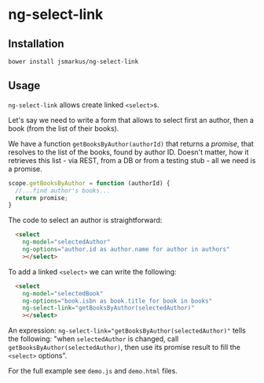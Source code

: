ng-select-link
==============

Installation
------------

    bower install jsmarkus/ng-select-link

Usage
-----

`ng-select-link` allows create linked `<select>`s.

Let's say we need to write a form that allows to select first an author,
then a book (from the list of their books).

We have a function `getBooksByAuthor(authorId)` that returns a *promise*,
that resolves to the list of the books, found by author ID.
Doesn't matter, how it retrieves this list - via REST, from a DB or from
a testing stub - all we need is a promise.

```javascript
scope.getBooksByAuthor = function (authorId) {
  //...find author's books...
  return promise;
}
```

The code to select an author is straightforward:

```html
  <select
    ng-model="selectedAuthor"
    ng-options="author.id as author.name for author in authors"
    ></select>
```

To add a linked `<select>` we can write the following:

```html
  <select
    ng-model="selectedBook"
    ng-options="book.isbn as book.title for book in books"
    ng-select-link="getBooksByAuthor(selectedAuthor)"
    ></select>
```

An expression: `ng-select-link="getBooksByAuthor(selectedAuthor)"` tells the following:
"when `selectedAuthor` is changed, call `getBooksByAuthor(selectedAuthor)`, then use its promise result to fill the `<select>` options".

For the full example see `demo.js` and `demo.html` files.